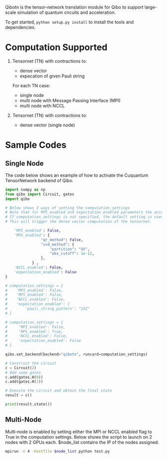 Qibotn is the tensor-network translation module for Qibo to support large-scale simulation of quantum circuits and acceleration.

To get started, `python setup.py install` to install the tools and dependencies.

# Computation Supported

1. Tensornet (TN) with contractions to:
    - dense vector
    - expecation of given Pauli string

    For each TN case:
    - single node
    - multi node with Message Passing Interface (MPI)
    - multi node with NCCL

2. Tensornet (TN) with contractions to:
    - dense vector (single node)

# Sample Codes
## Single Node
The code below shows an example of how to activate the Cuquantum TensorNetwork backend of Qibo.
```py
import numpy as np
from qibo import Circuit, gates
import qibo

# Below shows 3 ways of setting the computation_settings
# Note that for MPS_enabled and expectation_enabled parameters the accepted inputs are boolean or a dictionary with the format shown below.
# If computation_settings is not specified, the default setting is used in which all booleans will be False. 
# This will trigger the dense vector computation of the tensornet.

    'MPI_enabled': False,
    'MPS_enabled': {
                "qr_method": False,
                "svd_method": {
                    "partition": "UV",
                    "abs_cutoff": 1e-12,
                },
            } ,
    'NCCL_enabled': False,
    'expectation_enabled': False
}

# computation_settings = {
#    'MPI_enabled': False,
#    'MPS_enabled': False,
#    'NCCL_enabled': False,
#    'expectation_enabled': {
#        'pauli_string_pattern': "IXZ"
# }

# computation_settings = {
#     'MPI_enabled': False,
#     'MPS_enabled': True,
#     'NCCL_enabled': False,
#     'expectation_enabled': False
# }

qibo.set_backend(backend="qibotn", runcard=computation_settings)

# Construct the circuit
c = Circuit(2)
# Add some gates
c.add(gates.H(0))
c.add(gates.H(1))

# Execute the circuit and obtain the final state
result = c()

print(result.state())
```

## Multi-Node
Multi-node is enabled by setting either the MPI or NCCL enabled flag to True in the computation settings. Below shows the script to launch on 2 nodes with 2 GPUs each. $node_list contains the IP of the nodes assigned.


```sh
mpirun -n 4 -hostfile $node_list python test.py
```
